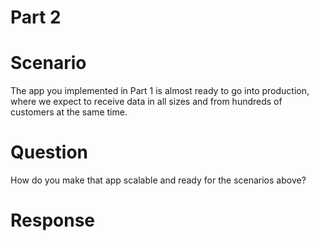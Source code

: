 # Part 2

# Scenario
The app you implemented in Part 1 is almost ready to go into production, where we expect to receive data in all sizes and from hundreds of customers at the same time.

# Question
How do you make that app scalable and ready for the scenarios above? 

# Response


